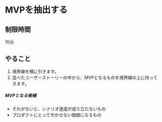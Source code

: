 # MVPを抽出する

## 制限時間

10分

## やること

1. 境界線を横に引きます。
1. 並べたユーザーストーリーの中から、MVPとなるものを境界線の上に持ってきます。

##### MVPとなる候補

* それがないと、シナリオ達成が成り立たないもの
* プロダクトにとって欠かせない価値になるもの
